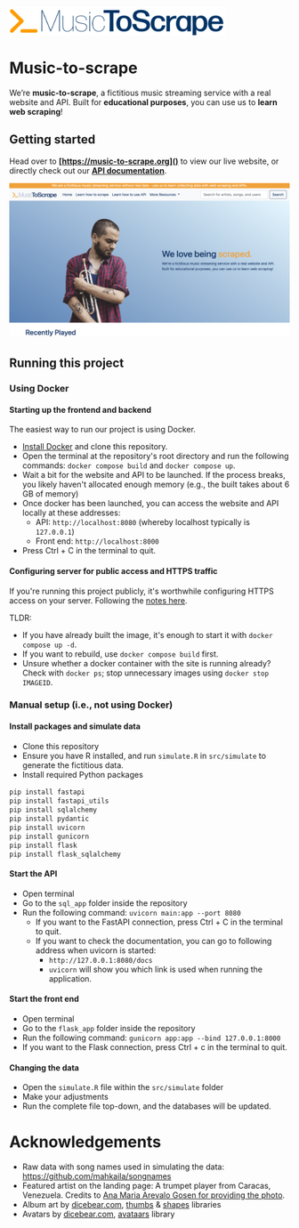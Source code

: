 <img src="flask_app/static/images/logo.png" height="50">

# Music-to-scrape

We’re __music-to-scrape__, a fictitious music streaming service with a real website and API. Built for __educational purposes__, you can use us to __learn web scraping__! 

## Getting started

Head over to __[https://music-to-scrape.org]()__ to view our live website, or directly check out our __[API documentation](https://api.music-to-scrape.org/docs)__.

<img src="screenshot.png" alt="drawing" width="600"/>

## Running this project

### Using Docker

#### Starting up the frontend and backend

The easiest way to run our project is using Docker.

- [Install Docker](docs/install_docker.md) and clone this repository.
- Open the terminal at the repository's root directory and run the following commands: `docker compose build` and `docker compose up`.
- Wait a bit for the website and API to be launched. If the process breaks, you likely haven't allocated enough memory (e.g., the built takes about 6 GB of memory)
- Once docker has been launched, you can access the website and API locally at these addresses:
    - API: `http://localhost:8080` (whereby localhost typically is `127.0.0.1`)
    - Front end: `http://localhost:8000`
- Press Ctrl + C in the terminal to quit.

#### Configuring server for public access and HTTPS traffic

If you're running this project publicly, it's worthwhile configuring HTTPS access on your server. Following the [notes here](docs/server.md).

TLDR:

- If you have already built the image, it's enough to start it with `docker compose up -d`.
- If you want to rebuild, use `docker compose build` first.
- Unsure whether a docker container with the site is running already? Check with `docker ps`; stop unnecessary images using `docker stop IMAGEID`.

### Manual setup (i.e., not using Docker)

#### Install packages and simulate data

- Clone this repository
- Ensure you have R installed, and run `simulate.R` in `src/simulate` to generate the fictitious data.
- Install required Python packages

```
pip install fastapi
pip install fastapi_utils
pip install sqlalchemy
pip install pydantic
pip install uvicorn
pip install gunicorn
pip install flask
pip install flask_sqlalchemy
```

#### Start the API
- Open terminal
- Go to the `sql_app` folder inside the repository
- Run the following command: `uvicorn main:app --port 8080`
  - If you want to the FastAPI connection, press Ctrl + C in the terminal to quit.
  - If you want to check the documentation, you can go to following address when uvicorn is started:
    - `http://127.0.0.1:8080/docs`
    - `uvicorn` will show you which link is used when running the application.

#### Start the front end 
- Open terminal
- Go to the `flask_app` folder inside the repository
- Run the following command: `gunicorn app:app --bind 127.0.0.1:8000`
- If you want to the Flask connection, press Ctrl + c in the terminal to quit.

#### Changing the data
- Open the `simulate.R` file within the `src/simulate` folder
- Make your adjustments
- Run the complete file top-down, and the databases will be updated.

# Acknowledgements

- Raw data with song names used in simulating the data: https://github.com/mahkaila/songnames
- Featured artist on the landing page: A trumpet player from Caracas, Venezuela. Credits to [Ana Maria Arevalo Gosen for providing the photo](https://www.instagram.com/anitasinfiltro/).
- Album art by [dicebear.com](https://dicebear.com), [thumbs](https://www.dicebear.com/styles/thumbs/) & [shapes](https://www.dicebear.com/styles/shapes/) libraries
- Avatars by [dicebear.com](https://dicebear.com), [avataars](https://www.dicebear.com/styles/avataaars/) library
  
  